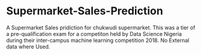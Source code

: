 # Supermarket-Sales-Prediction
A Supermarket Sales pridiction for chukwudi supermarket. This was a tier of a pre-qualification exam for a competiton held by Data Science Nigeria during their inter-campus machine learning competition 2018.
No External data where Used.
